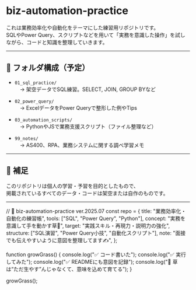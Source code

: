 # biz-automation-practice

これは業務効率化や自動化をテーマにした練習用リポジトリです。  
SQLやPower Query、スクリプトなどを用いて「実務を意識した操作」を試しながら、コードと知識を整理していきます。

---

## 📂 フォルダ構成（予定）

- `01_sql_practice/`  
　→ 架空データでSQL練習。SELECT, JOIN, GROUP BYなど

- `02_power_query/`  
　→ ExcelデータをPower Queryで整形した例やTips

- `03_automation_scripts/`  
　→ PythonやJSで業務支援スクリプト（ファイル整理など）

- `99_notes/`  
　→ AS400、RPA、業務システムに関する調べ学習メモ

---

## 🔖 補足

このリポジトリは個人の学習・予習を目的としたもので、  
掲載されているすべてのデータ・コードは架空または自作のものです。

---

// 🌱 biz-automation-practice ver.2025.07
const repo = {
  title: "業務効率化・自動化の練習帳",
  tools: ["SQL", "Power Query", "Python"],
  concept: "実務を意識して手を動かす草🌱",
  target: "実践スキル・再現力・説明力の強化",
  structure: ["SQL演習", "Power Query小技", "自動化スクリプト"],
  note: "面接でも伝えやすいように意図を整理してます✍️",
};

function growGrass() {
  console.log("✅ コード書いた");
  console.log("✅ 実行してみた");
  console.log("✅ READMEにも意図を記録");
  console.log("🌿 草は“ただ生やす”んじゃなくて、意味を込めて育てる");
}

growGrass();

